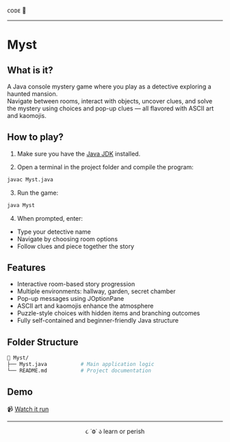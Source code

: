 ᴄᴏᴅᴇ 👾

---

# Myst 

## What is it?

A Java console mystery game where you play as a detective exploring a haunted mansion.  
Navigate between rooms, interact with objects, uncover clues, and solve the mystery using choices and pop-up clues — all flavored with ASCII art and kaomojis.

## How to play?

1. Make sure you have the [Java JDK](https://www.oracle.com/java/technologies/javase-downloads.html) installed.

2. Open a terminal in the project folder and compile the program:

```bash
javac Myst.java
```

3. Run the game:

```bash
java Myst
```

4. When prompted, enter:

- Type your detective name
- Navigate by choosing room options
- Follow clues and piece together the story

## Features

- Interactive room-based story progression
- Multiple environments: hallway, garden, secret chamber
- Pop-up messages using JOptionPane
- ASCII art and kaomojis enhance the atmosphere
- Puzzle-style choices with hidden items and branching outcomes
- Fully self-contained and beginner-friendly Java structure

## Folder Structure

```bash
📁 Myst/
├── Myst.java           # Main application logic
└── README.md           # Project documentation
```

## Demo

📹 [Watch it run](link)

---

<p align="center">૮ ˙Ⱉ˙ ა learn or perish</p>
